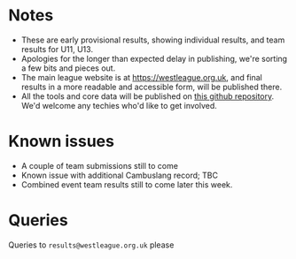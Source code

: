 # Notes

* These are early provisional results, showing individual results, and team results for U11, U13.
* Apologies for the longer than expected delay in publishing, we're sorting a few bits and pieces out.
* The main league website is at https://westleague.org.uk, and final results in a more readable and accessible form, will be published there. 
* All the tools and core data will be published on [this github repository](https://github.com/rleyton/westleague). We'd welcome any techies who'd like to get involved.

# Known issues

* A couple of team submissions still to come
* Known issue with additional Cambuslang record; TBC
* Combined event team results still to come later this week.

# Queries

Queries to `results@westleague.org.uk` please

